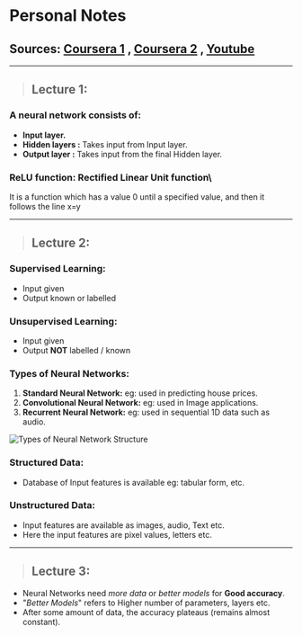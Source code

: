 # Personal Notes
## Sources: [Coursera 1](https://www.coursera.org/learn/neural-networks-deep-learning/home/week/1) , [Coursera 2](https://www.coursera.org/learn/convolutional-neural-networks/home/week/1) , [Youtube](https://www.youtube.com/watch?v=CS4cs9xVecg&list=PLkDaE6sCZn6Ec-XTbcX1uRg2_u4xOEky0)
---
>## Lecture 1:

### A neural network consists of:
* **Input layer.**
* **Hidden layers :** Takes input from Input layer.
* **Output layer :** Takes input from the final Hidden layer.

### ReLU function: Rectified Linear Unit function\
It is a function which has a value 0 until a specified value, and then it follows the line x=y

---
>## Lecture 2:

### Supervised Learning:
* Input given
* Output known or labelled

### Unsupervised Learning:
* Input given
* Output **NOT** labelled / known

### Types of Neural Networks:
 1. **Standard Neural Network:** eg: used in predicting house prices.
 2. **Convolutional Neural Network:** eg: used in Image applications.
 3. **Recurrent Neural Network:** eg: used in sequential 1D data such as audio.
 
 ![Types of Neural Network Structure](1.png)

 ### Structured Data:
 * Database of Input features is available eg: tabular form, etc.
 
 ### Unstructured Data:
 * Input features are available as images, audio, Text etc.
 * Here the input features are pixel values, letters etc.

 ---
 >## Lecture 3:
* Neural Networks need *more data* or *better models* for **Good accuracy**.
* "*Better Models*" refers to Higher number of parameters, layers etc.
* After some amount of data, the accuracy plateaus (remains almost constant).